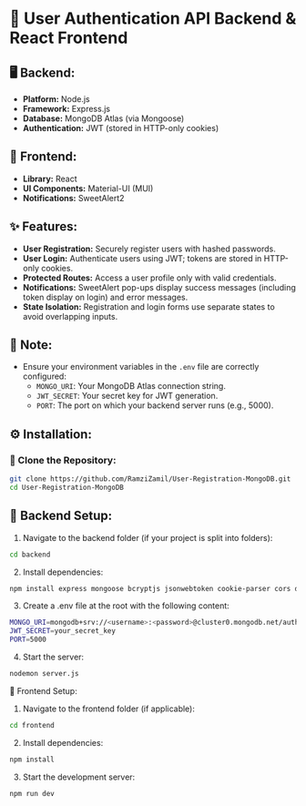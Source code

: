# 🚀 User Authentication API Backend & React Frontend

## 🖥️ Backend:
- **Platform:** Node.js  
- **Framework:** Express.js  
- **Database:** MongoDB Atlas (via Mongoose)  
- **Authentication:** JWT (stored in HTTP-only cookies)

## 🎨 Frontend:
- **Library:** React  
- **UI Components:** Material-UI (MUI)  
- **Notifications:** SweetAlert2

## ✨ Features:
- **User Registration:** Securely register users with hashed passwords.
- **User Login:** Authenticate users using JWT; tokens are stored in HTTP-only cookies.
- **Protected Routes:** Access a user profile only with valid credentials.
- **Notifications:** SweetAlert pop-ups display success messages (including token display on login) and error messages.
- **State Isolation:** Registration and login forms use separate states to avoid overlapping inputs.

## 📝 Note:
- Ensure your environment variables in the `.env` file are correctly configured:
  - `MONGO_URI`: Your MongoDB Atlas connection string.
  - `JWT_SECRET`: Your secret key for JWT generation.
  - `PORT`: The port on which your backend server runs (e.g., 5000).

## ⚙️ Installation:

### 🔽 Clone the Repository:
```bash
git clone https://github.com/RamziZamil/User-Registration-MongoDB.git
cd User-Registration-MongoDB
```
## 🔧 Backend Setup:
1. Navigate to the backend folder (if your project is split into folders):
```bash
cd backend
```
2. Install dependencies:
```bash
npm install express mongoose bcryptjs jsonwebtoken cookie-parser cors dotenv
```

3. Create a .env file at the root with the following content:
```bash
MONGO_URI=mongodb+srv://<username>:<password>@cluster0.mongodb.net/auth_demo?retryWrites=true&w=majority
JWT_SECRET=your_secret_key
PORT=5000
```
4. Start the server:
```bash
nodemon server.js
```
🎨 Frontend Setup:
1. Navigate to the frontend folder (if applicable):
```bash
cd frontend

```

2. Install dependencies:
```bash
npm install
```

3. Start the development server:
```bash
npm run dev
```







